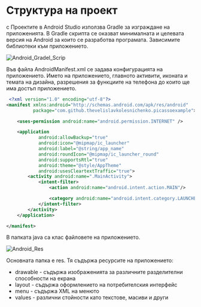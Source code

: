 # Структура на проект
с
Проектите в Android Studio използва Gradle за изграждане на приложенията. В Gradle скрипта се оказват минималната и целевата версия на Android за които се разработва програмата. Зависимите библиотеки към приложението.

![Android_Gradel_Scrip](https://user-images.githubusercontent.com/10382663/74097495-54f59b00-4b15-11ea-9632-f29bd66724ef.PNG)

Във файла AndroidManifest.xml се задава конфигурацията на приложението. Името на приложението, главното активити, иконата и темата на дизайна, разрешения за функциите на телефона до които ще има достъп приложението.

```xml
 <?xml version="1.0" encoding="utf-8"?>
<manifest xmlns:android="http://schemas.android.com/apk/res/android"
          package="com.github.thevelislavkolesnichenko.picassoexample">

    <uses-permission android:name="android.permission.INTERNET" />

    <application
            android:allowBackup="true"
            android:icon="@mipmap/ic_launcher"
            android:label="@string/app_name"
            android:roundIcon="@mipmap/ic_launcher_round"
            android:supportsRtl="true"
            android:theme="@style/AppTheme"
            android:usesCleartextTraffic="true">
        <activity android:name=".MainActivity">
            <intent-filter>
                <action android:name="android.intent.action.MAIN"/>

                <category android:name="android.intent.category.LAUNCHER"/>
            </intent-filter>
        </activity>
    </application>

</manifest>
```

В папката java са клас файловете на приложението.

![Android_Res](https://user-images.githubusercontent.com/10382663/74097499-5626c800-4b15-11ea-9b55-46a8d3241957.PNG)

Основната папка е res. Тя съдържа ресурсите на приложението:

- drawable - съдържа изображенията за различните разделителни способности на екрана
- layout - съдържа оформлението на потребителския интерфейс
- menu - съдържа XML на менюто
- values - различни стойности като текстове, масиви и други
